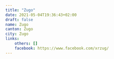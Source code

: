 ```yaml
---
title: "Zugo"
date: 2021-05-04T19:36:43+02:00
draft: false
name: Zugo
canton: Zugo
city: Zugo
links:
    others: []
    facebook: https://www.facebook.com/xrzug/
---
```


